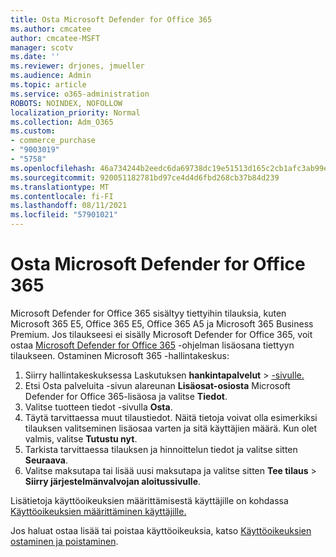 ```yaml
---
title: Osta Microsoft Defender for Office 365
ms.author: cmcatee
author: cmcatee-MSFT
manager: scotv
ms.date: ''
ms.reviewer: drjones, jmueller
ms.audience: Admin
ms.topic: article
ms.service: o365-administration
ROBOTS: NOINDEX, NOFOLLOW
localization_priority: Normal
ms.collection: Adm_O365
ms.custom:
- commerce_purchase
- "9003019"
- "5758"
ms.openlocfilehash: 46a734244b2eedc6da69738dc19e51513d165c2cb1afc3ab99e91a856e20f674
ms.sourcegitcommit: 920051182781bd97ce4d4d6fbd268cb37b84d239
ms.translationtype: MT
ms.contentlocale: fi-FI
ms.lasthandoff: 08/11/2021
ms.locfileid: "57901021"
---
```

# <a name="purchase-microsoft-defender-for-office-365"></a>Osta Microsoft Defender for Office 365

Microsoft Defender for Office 365 sisältyy tiettyihin tilauksia, kuten Microsoft 365 E5, Office 365 E5, Office 365 A5 ja Microsoft 365 Business Premium. Jos tilaukseesi ei sisälly Microsoft Defender for Office 365, voit ostaa [Microsoft Defender for Office 365](https://docs.microsoft.com/microsoft-365/security/office-365-security/office-365-atp) -ohjelman lisäosana tiettyyn tilaukseen. Ostaminen Microsoft 365 -hallintakeskus:

1. Siirry hallintakeskuksessa Laskutuksen **hankintapalvelut**  >  [-sivulle.](https://go.microsoft.com/fwlink/p/?linkid=868433)
2. Etsi Osta palveluita  -sivun alareunan **Lisäosat-osiosta** Microsoft Defender for Office 365-lisäosa ja valitse **Tiedot**.
3. Valitse tuotteen tiedot -sivulla **Osta**.
4. Täytä tarvittaessa muut tilaustiedot. Näitä tietoja voivat olla esimerkiksi tilauksen valitseminen lisäosaa varten ja sitä käyttäjien määrä. Kun olet valmis, valitse **Tutustu nyt**.
5. Tarkista tarvittaessa tilauksen ja hinnoittelun tiedot ja valitse sitten **Seuraava**.
6. Valitse maksutapa tai lisää uusi maksutapa ja valitse sitten **Tee tilaus**  >  **Siirry järjestelmänvalvojan aloitussivulle**.

Lisätietoja käyttöoikeuksien määrittämisestä käyttäjille on kohdassa [Käyttöoikeuksien määrittäminen käyttäjille.](https://docs.microsoft.com/microsoft-365/admin/manage/assign-licenses-to-users)

Jos haluat ostaa lisää tai poistaa käyttöoikeuksia, katso [Käyttöoikeuksien ostaminen ja poistaminen](https://docs.microsoft.com/microsoft-365/commerce/licenses/buy-licenses#buy-or-remove-licenses-for-your-business-subscription).
